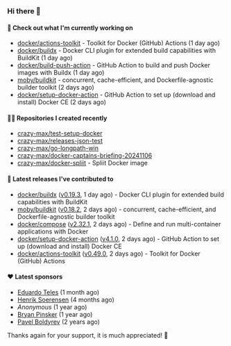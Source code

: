 ### Hi there 👋

#### 👷 Check out what I'm currently working on

- [docker/actions-toolkit](https://github.com/docker/actions-toolkit) - Toolkit for Docker (GitHub) Actions (1 day ago)
- [docker/buildx](https://github.com/docker/buildx) - Docker CLI plugin for extended build capabilities with BuildKit (1 day ago)
- [docker/build-push-action](https://github.com/docker/build-push-action) - GitHub Action to build and push Docker images with Buildx (1 day ago)
- [moby/buildkit](https://github.com/moby/buildkit) - concurrent, cache-efficient, and Dockerfile-agnostic builder toolkit (2 days ago)
- [docker/setup-docker-action](https://github.com/docker/setup-docker-action) - GitHub Action to set up (download and install) Docker CE (2 days ago)

#### 👨‍💻 Repositories I created recently

- [crazy-max/test-setup-docker](https://github.com/crazy-max/test-setup-docker)
- [crazy-max/releases-json-test](https://github.com/crazy-max/releases-json-test)
- [crazy-max/go-longpath-win](https://github.com/crazy-max/go-longpath-win)
- [crazy-max/docker-captains-briefing-20241106](https://github.com/crazy-max/docker-captains-briefing-20241106)
- [crazy-max/docker-spliit](https://github.com/crazy-max/docker-spliit) - Spliit Docker image

#### 🚀 Latest releases I've contributed to

- [docker/buildx](https://github.com/docker/buildx) ([v0.19.3](https://github.com/docker/buildx/releases/tag/v0.19.3), 1 day ago) - Docker CLI plugin for extended build capabilities with BuildKit
- [moby/buildkit](https://github.com/moby/buildkit) ([v0.18.2](https://github.com/moby/buildkit/releases/tag/v0.18.2), 2 days ago) - concurrent, cache-efficient, and Dockerfile-agnostic builder toolkit
- [docker/compose](https://github.com/docker/compose) ([v2.32.1](https://github.com/docker/compose/releases/tag/v2.32.1), 2 days ago) - Define and run multi-container applications with Docker
- [docker/setup-docker-action](https://github.com/docker/setup-docker-action) ([v4.1.0](https://github.com/docker/setup-docker-action/releases/tag/v4.1.0), 2 days ago) - GitHub Action to set up (download and install) Docker CE
- [docker/actions-toolkit](https://github.com/docker/actions-toolkit) ([v0.49.0](https://github.com/docker/actions-toolkit/releases/tag/v0.49.0), 2 days ago) - Toolkit for Docker (GitHub) Actions

#### ❤️ Latest sponsors
- [Eduardo Teles](https://github.com/eduardoteles17) (1 month ago)
- [Henrik Soerensen](https://github.com/hsoerensen) (4 months ago)
- _Anonymous_ (1 year ago)
- [Bryan Pinsker](https://github.com/BryanPinsker) (1 year ago)
- [Pavel Boldyrev](https://github.com/bpg) (2 years ago)

Thanks again for your support, it is much appreciated! 🙏
